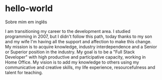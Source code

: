 # hello-world
Sobre mim em inglês

I am transitioning my career to the development area. I studied programming in 2007, but I didn't follow this path, today thanks to my son and my wife I'm having all the support and affection to make this change. My mission is to acquire knowledge, industry interdependence and a Senior or Superior position in the industry.
My goal is to be a "Full Stack Developer" with high productive and participative capacity, working in Home Office. My vision is to add my knowledge to others using my communicative and creative skills, my life experience, resourcefulness and talent for teaching.
